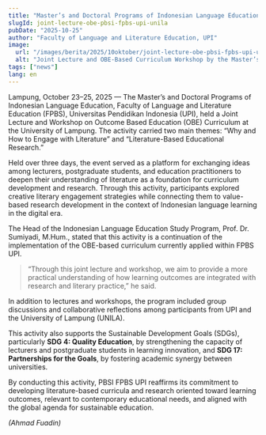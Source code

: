 ```yaml
---
title: "Master’s and Doctoral Programs of Indonesian Language Education Hold Joint Lecture and OBE-Based Curriculum Workshop at the University of Lampung"
slugId: joint-lecture-obe-pbsi-fpbs-upi-unila
pubDate: "2025-10-25"
author: "Faculty of Language and Literature Education, UPI"
image:
  url: "/images/berita/2025/10oktober/joint-lecture-obe-pbsi-fpbs-upi-unila.webp"
  alt: "Joint Lecture and OBE-Based Curriculum Workshop by the Master’s and Doctoral Programs of Indonesian Language Education FPBS UPI at the University of Lampung"
tags: ["news"]
lang: en
---
```


Lampung, October 23–25, 2025 — The Master’s and Doctoral Programs of Indonesian Language Education, Faculty of Language and Literature Education (FPBS), Universitas Pendidikan Indonesia (UPI), held a Joint Lecture and Workshop on Outcome Based Education (OBE) Curriculum at the University of Lampung. The activity carried two main themes: “Why and How to Engage with Literature” and “Literature-Based Educational Research.”

Held over three days, the event served as a platform for exchanging ideas among lecturers, postgraduate students, and education practitioners to deepen their understanding of literature as a foundation for curriculum development and research. Through this activity, participants explored creative literary engagement strategies while connecting them to value-based research development in the context of Indonesian language learning in the digital era.

The Head of the Indonesian Language Education Study Program, Prof. Dr. Sumiyadi, M.Hum., stated that this activity is a continuation of the implementation of the OBE-based curriculum currently applied within FPBS UPI. 

> “Through this joint lecture and workshop, we aim to provide a more practical understanding of how learning outcomes are integrated with research and literary practice,” he said.

In addition to lectures and workshops, the program included group discussions and collaborative reflections among participants from UPI and the University of Lampung (UNILA).

This activity also supports the Sustainable Development Goals (SDGs), particularly **SDG 4: Quality Education**, by strengthening the capacity of lecturers and postgraduate students in learning innovation, and **SDG 17: Partnerships for the Goals**, by fostering academic synergy between universities.

By conducting this activity, PBSI FPBS UPI reaffirms its commitment to developing literature-based curricula and research oriented toward learning outcomes, relevant to contemporary educational needs, and aligned with the global agenda for sustainable education.  

*(Ahmad Fuadin)*
